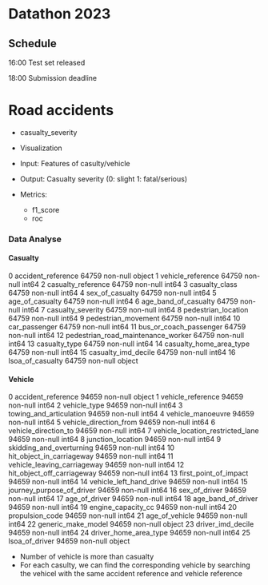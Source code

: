 # Datathon 2023

## Schedule

16:00 Test set released

18:00 Submission deadline

# Road accidents

* casualty_severity
* Visualization
* Input: Features of casulty/vehicle
* Output: Casualty severity (0: slight  1: fatal/serious)
* Metrics:

  * f1_score
  * roc

### Data Analyse

#### Casualty

 0   accident_reference                  64759 non-null  object
 1   vehicle_reference                   64759 non-null  int64
 2   casualty_reference                  64759 non-null  int64
 3   casualty_class                      64759 non-null  int64
 4   sex_of_casualty                     64759 non-null  int64
 5   age_of_casualty                     64759 non-null  int64
 6   age_band_of_casualty                64759 non-null  int64
 7   casualty_severity                   64759 non-null  int64
 8   pedestrian_location                 64759 non-null  int64
 9   pedestrian_movement                 64759 non-null  int64
 10  car_passenger                       64759 non-null  int64
 11  bus_or_coach_passenger              64759 non-null  int64
 12  pedestrian_road_maintenance_worker  64759 non-null  int64
 13  casualty_type                       64759 non-null  int64
 14  casualty_home_area_type             64759 non-null  int64
 15  casualty_imd_decile                 64759 non-null  int64
 16  lsoa_of_casualty                    64759 non-null  object

#### Vehicle

 0   accident_reference                94659 non-null  object
 1   vehicle_reference                 94659 non-null  int64
 2   vehicle_type                      94659 non-null  int64
 3   towing_and_articulation           94659 non-null  int64
 4   vehicle_manoeuvre                 94659 non-null  int64
 5   vehicle_direction_from            94659 non-null  int64
 6   vehicle_direction_to              94659 non-null  int64
 7   vehicle_location_restricted_lane  94659 non-null  int64
 8   junction_location                 94659 non-null  int64
 9   skidding_and_overturning          94659 non-null  int64
 10  hit_object_in_carriageway         94659 non-null  int64
 11  vehicle_leaving_carriageway       94659 non-null  int64
 12  hit_object_off_carriageway        94659 non-null  int64
 13  first_point_of_impact             94659 non-null  int64
 14  vehicle_left_hand_drive           94659 non-null  int64
 15  journey_purpose_of_driver         94659 non-null  int64
 16  sex_of_driver                     94659 non-null  int64
 17  age_of_driver                     94659 non-null  int64
 18  age_band_of_driver                94659 non-null  int64
 19  engine_capacity_cc                94659 non-null  int64
 20  propulsion_code                   94659 non-null  int64
 21  age_of_vehicle                    94659 non-null  int64
 22  generic_make_model                94659 non-null  object
 23  driver_imd_decile                 94659 non-null  int64
 24  driver_home_area_type             94659 non-null  int64
 25  lsoa_of_driver                    94659 non-null  object

* Number of vehicle is more than casualty
* For each casulty, we can find the corresponding vehicle by searching the vehicel with the same accident reference and vehicle reference
